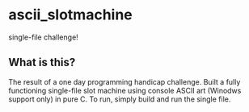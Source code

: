 # ascii_slotmachine
single-file challenge!
<h2>What is this?</h2>
<p>The result of a one day programming handicap challenge. Built a fully functioning single-file slot machine using console ASCII art (Winodws support only) in pure C. To run, simply build and run the single file.</p>
